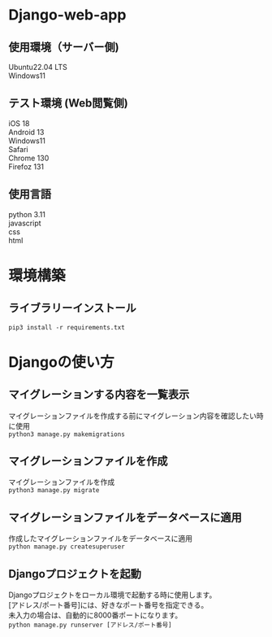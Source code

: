 # Django-web-app

## 使用環境（サーバー側)
Ubuntu22.04 LTS <br>
Windows11

## テスト環境 (Web閲覧側)
iOS 18 <br>
Android 13 <br>
Windows11<br>
Safari <br>
Chrome 130 <br>
Firefoz 131 <br>

## 使用言語
python 3.11<br>
javascript<br>
css<br>
html<br>


# 環境構築
## ライブラリーインストール
`pip3 install -r requirements.txt`<br>

# Djangoの使い方
## マイグレーションする内容を一覧表示
マイグレーションファイルを作成する前にマイグレーション内容を確認したい時に使用<br>
`python3 manage.py makemigrations`
## マイグレーションファイルを作成
マイグレーションファイルを作成<br>
`python3 manage.py migrate`
## マイグレーションファイルをデータベースに適用
作成したマイグレーションファイルをデータベースに適用<bR>
`python manage.py createsuperuser`
## Djangoプロジェクトを起動
Djangoプロジェクトをローカル環境で起動する時に使用します。<br>
[アドレス/ポート番号]には、好きなポート番号を指定できる。<br>
未入力の場合は、自動的に8000番ポートになります。<br>
`python manage.py runserver [アドレス/ポート番号]`
